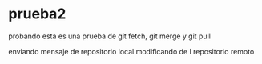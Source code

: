 # prueba2
probando
esta es una prueba de git fetch, git merge y git pull

enviando mensaje de repositorio local
modificando de l repositorio remoto
